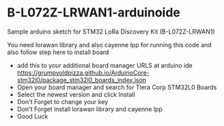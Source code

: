 # B-L072Z-LRWAN1-arduinoide

Sample arduino sketch for STM32 LoRa Discovery Kit (B-L072Z-LRWAN1) 

You need lorawan library and also cayenne lpp for running this code and also follow step here to install board 

- add this to your additional board manager URLS at arduino ide
    https://grumpyoldpizza.github.io/ArduinoCore-stm32l0/package_stm32l0_boards_index.json
- Open your board manager and search for Tlera Corp STM32L0 Boards
- Select the newest version and click Install 
- Don't Forget to change your key
- Don't Forget install lorawan library and cayenne lpp
- Good Luck

